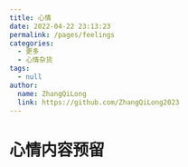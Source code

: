 ```yaml
---
title: 心情
date: 2022-04-22 23:13:23
permalink: /pages/feelings
categories:
  - 更多
  - 心情杂货
tags:
  - null
author:
  name: ZhangQiLong
  link: https://github.com/ZhangQiLong2023
---
```


# 心情内容预留
